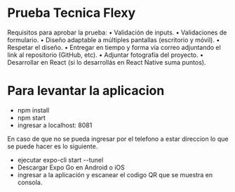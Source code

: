 # Prueba Tecnica Flexy

Requisitos para aprobar la prueba: 
• Validación de inputs. 
• Validaciones de formulario. 
• Diseño adaptable a múltiples pantallas (escritorio y móvil). 
• Respetar el diseño. 
• Entregar en tiempo y forma vía correo adjuntando el link al repositorio (GitHub, etc). 
• Adjuntar fotografía del proyecto. 
• Desarrollar en React (si lo desarrollás en React Native suma puntos). 

# Para levantar la aplicacion

 - npm install
 - npm start
 - ingresar a localhost: 8081

En caso de que no se pueda ingresar por el telefono a estar direccion lo que se puede hacer es lo siguiente.

 - ejecutar expo-cli start --tunel
 - Descargar Expo Go en Android o iOS
 - ingresar a la aplicación y escanear el codigo QR que se muestra en consola. 